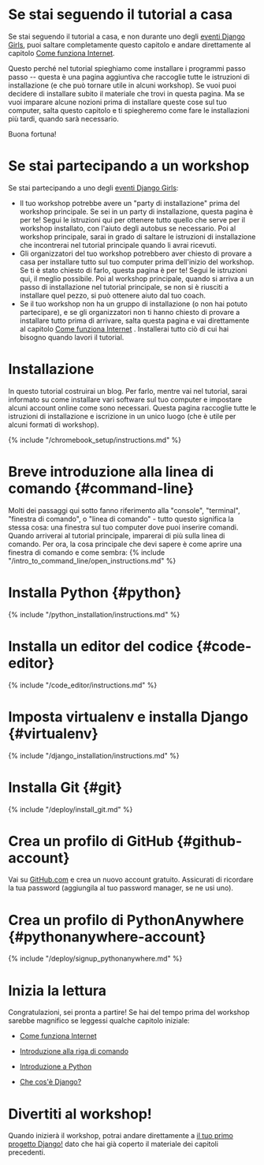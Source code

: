 # Se stai seguendo il tutorial a casa

Se stai seguendo il tutorial a casa, e non durante uno degli [eventi Django Girls](https://djangogirls.org/events/), puoi saltare completamente questo capitolo e andare direttamente al capitolo [Come funziona Internet](../how_the_internet_works/README.md).

Questo perché nel tutorial spieghiamo come installare i programmi passo passo -- questa è una pagina aggiuntiva che raccoglie tutte le istruzioni di installazione (e che può tornare utile in alcuni workshop). Se vuoi puoi decidere di installare subito il materiale che trovi in questa pagina. Ma se vuoi imparare alcune nozioni prima di installare queste cose sul tuo computer, salta questo capitolo e ti spiegheremo come fare le installazioni più tardi, quando sarà necessario.

Buona fortuna!

# Se stai partecipando a un workshop

Se stai partecipando a uno degli [eventi Django Girls](https://djangogirls.org/events/):

* Il tuo workshop potrebbe avere un "party di installazione" prima del workshop principale. Se sei in un party di installazione, questa pagina è per te! Segui le istruzioni qui per ottenere tutto quello che serve per il workshop installato, con l'aiuto degli autobus se necessario. Poi al workshop principale, sarai in grado di saltare le istruzioni di installazione che incontrerai nel tutorial principale quando li avrai ricevuti.
* Gli organizzatori del tuo workshop potrebbero aver chiesto di provare a casa per installare tutto sul tuo computer prima dell'inizio del workshop. Se ti è stato chiesto di farlo, questa pagina è per te! Segui le istruzioni qui, il meglio possibile. Poi al workshop principale, quando si arriva a un passo di installazione nel tutorial principale, se non si è riusciti a installare quel pezzo, si può ottenere aiuto dal tuo coach.
* Se il tuo workshop non ha un gruppo di installazione (o non hai potuto partecipare), e se gli organizzatori non ti hanno chiesto di provare a installare tutto prima di arrivare, salta questa pagina e vai direttamente al capitolo [Come funziona Internet](../how_the_internet_works/README.md) . Installerai tutto ciò di cui hai bisogno quando lavori il tutorial.

# Installazione

In questo tutorial costruirai un blog. Per farlo, mentre vai nel tutorial, sarai informato su come installare vari software sul tuo computer e impostare alcuni account online come sono necessari. Questa pagina raccoglie tutte le istruzioni di installazione e iscrizione in un unico luogo (che è utile per alcuni formati di workshop).

<!--sec data-title="Chromebook setup (if you're using one)"
data-id="chromebook_setup" data-collapse=true ces--> {% include "/chromebook_setup/instructions.md" %} 

<!--endsec-->

# Breve introduzione alla linea di comando {#command-line}

Molti dei passaggi qui sotto fanno riferimento alla "console", "terminal", "finestra di comando", o "linea di comando" - tutto questo significa la stessa cosa: una finestra sul tuo computer dove puoi inserire comandi. Quando arriverai al tutorial principale, imparerai di più sulla linea di comando. Per ora, la cosa principale che devi sapere è come aprire una finestra di comando e come sembra: {% include "/intro_to_command_line/open_instructions.md" %}

# Installa Python {#python}

{% include "/python_installation/instructions.md" %}

# Installa un editor del codice {#code-editor}

{% include "/code_editor/instructions.md" %}

# Imposta virtualenv e installa Django {#virtualenv}

{% include "/django_installation/instructions.md" %}

# Installa Git {#git}

{% include "/deploy/install_git.md" %}

# Crea un profilo di GitHub {#github-account}

Vai su [GitHub.com](https://www.github.com) e crea un nuovo account gratuito. Assicurati di ricordare la tua password (aggiungila al tuo password manager, se ne usi uno).

# Crea un profilo di PythonAnywhere {#pythonanywhere-account}

{% include "/deploy/signup_pythonanywhere.md" %}

# Inizia la lettura

Congratulazioni, sei pronta a partire! Se hai del tempo prima del workshop sarebbe magnifico se leggessi qualche capitolo iniziale:

* [Come funziona Internet](../how_the_internet_works/README.md)

* [Introduzione alla riga di comando](../intro_to_command_line/README.md)

* [Introduzione a Python](../python_introduction/README.md)

* [Che cos'è Django?](../django/README.md)

# Divertiti al workshop!

Quando inizierà il workshop, potrai andare direttamente a [il tuo primo progetto Django!](../django_start_project/README.md) dato che hai già coperto il materiale dei capitoli precedenti.